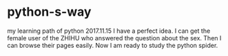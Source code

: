 # python-s-way
my learning path of python
2017.11.15    I have a perfect idea. I can get the female user of the ZHIHU who answered the question about the sex. Then I can browse their pages easily. Now I am ready to study the python spider.
